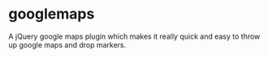 # googlemaps
A jQuery google maps plugin which makes it really quick and easy to throw up google maps and drop markers.
